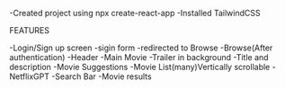 -Created project using npx create-react-app
-Installed TailwindCSS



FEATURES

-Login/Sign up screen
   -sigin form
   -redirected to Browse
-Browse(After authentication)
  -Header
  -Main Movie
    -Trailer in background
    -Title and description
    -Movie Suggestions
       -Movie List(many)Vertically scrollable
-NetflixGPT
  -Search Bar
  -Movie results